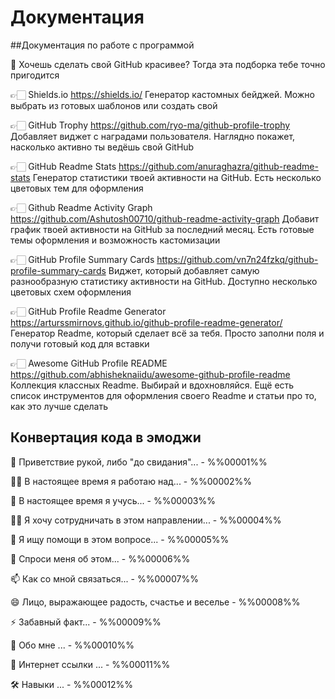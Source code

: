 # Документация


##Документация по работе с программой 


🔵 Хочешь сделать свой GitHub красивее? Тогда эта подборка тебе точно пригодится

👉🏻 Shields.io
https://shields.io/
Генератор кастомных бейджей. Можно выбрать из готовых шаблонов или создать свой

👉🏻 GitHub Trophy
https://github.com/ryo-ma/github-profile-trophy
Добавляет виджет с наградами пользователя. Наглядно покажет, насколько активно ты ведёшь свой GitHub

👉🏻 GitHub Readme Stats
https://github.com/anuraghazra/github-readme-stats
Генератор статистики твоей активности на GitHub. Есть несколько цветовых тем для оформления

👉🏻 Github Readme Activity Graph
https://github.com/Ashutosh00710/github-readme-activity-graph
Добавит график твоей активности на GitHub за последний месяц. Есть готовые темы оформления и возможность кастомизации

👉🏻 GitHub Profile Summary Cards
https://github.com/vn7n24fzkq/github-profile-summary-cards
Виджет, который добавляет самую разнообразную статистику активности на GitHub. Доступно несколько цветовых схем оформления

👉🏻 GitHub Profile Readme Generator
https://arturssmirnovs.github.io/github-profile-readme-generator/
Генератор Readme, который сделает всё за тебя. Просто заполни поля и получи готовый код для вставки

👉🏻 Awesome GitHub Profile README
https://github.com/abhisheknaiidu/awesome-github-profile-readme
Коллекция классных Readme. Выбирай и вдохновляйся. Ещё есть список инструментов для оформления своего Readme и статьи про то, как это лучше сделать


##  Конвертация кода в эмоджи  


👋  Приветствие рукой, либо "до свидания"...  - %%00001%%

👩‍💻 В настоящее время я работаю над...   - %%00002%%

🧠 В настоящее время я учусь...   - %%00003%%

👯‍♀️ Я хочу сотрудничать в этом направлении...   - %%00004%%

🤔 Я ищу помощи в этом вопросе...   - %%00005%%

💬 Спроси меня об этом...   - %%00006%%

📫 Как со мной связаться...   - %%00007%%

😄 Лицо, выражающее радость, счастье и веселье  - %%00008%%

⚡️ Забавный факт...  - %%00009%%

🚀 Обо мне ... - %%00010%%

🔗 Интернет ссылки ... - %%00011%%

🛠 Навыки ... - %%00012%%










